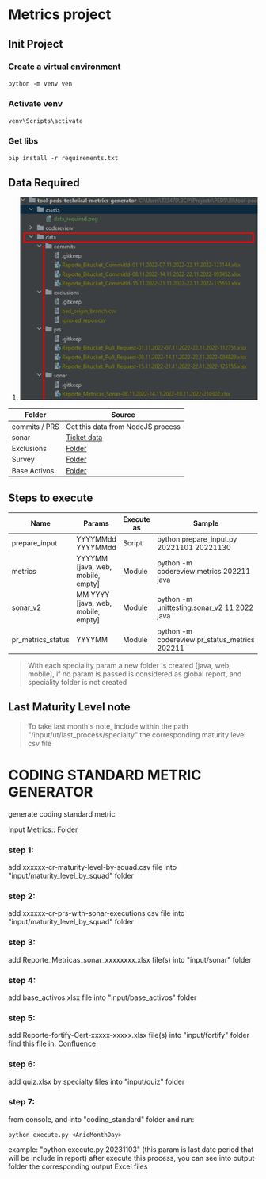 # Metrics project

## Init Project

### Create a virtual environment

```shell
python -m venv ven
```

### Activate venv

```shell
venv\Scripts\activate
```

### Get libs

```shell
pip install -r requirements.txt
```

## Data Required

1. ![NodeJs Excel](assets/data_required.png "NodeJs generated data")

| Folder        | Source                                                                                                                                                                                                                                                                                                                                                  |
|---------------|---------------------------------------------------------------------------------------------------------------------------------------------------------------------------------------------------------------------------------------------------------------------------------------------------------------------------------------------------------|
| commits / PRS | Get this data from NodeJS process                                                                                                                                                                                                                                                                                                                       |
| sonar         | [Ticket data](https://jira.lima.bcp.com.pe/browse/INCTSP-15104)                                                                                                                                                                                                                                                                                         |
| Exclusions    | [Folder](https://credicorponline.sharepoint.com/:f:/s/PracticasyEntornosdeDesarrollodeSoftware/EmdAMocPp5pFlOJ9uCV7V8QBlQyfupHtcOfKJN5ddC1JlA?e=BS9hNU)                                                                                                                                                                                                 |
| Survey        | [Folder](https://credicorponline.sharepoint.com/sites/PracticasyEntornosdeDesarrollodeSoftware/Documentos%20compartidos/Forms/AllItems.aspx?ct=1669995748862&or=Teams%2DHL&ga=1&id=%2Fsites%2FPracticasyEntornosdeDesarrollodeSoftware%2FDocumentos%20compartidos%2FGeneral%2F2022%2DQ3%2FEncuesta&viewid=58a7e3e0%2D92dc%2D4eae%2Dbd2c%2Ded4a2d58e1a7) |
| Base Activos  | [Folder](https://credicorponline.sharepoint.com/sites/PracticasyEntornosdeDesarrollodeSoftware/Documentos%20compartidos/Forms/AllItems.aspx?RootFolder=%2Fsites%2FPracticasyEntornosdeDesarrollodeSoftware%2FDocumentos%20compartidos%2FGeneral%2FCronograma%20de%20despliegues%2FBase%20de%20Activos)                                                  |

## Steps to execute

| Name              | Params                             | Execute as | Sample                                        |
|-------------------|------------------------------------|------------|-----------------------------------------------|
| prepare_input     | YYYYMMdd YYYYMMdd                  | Script     | python prepare_input.py  20221101 20221130    | 
| metrics           | YYYYMM [java, web, mobile, empty]  | Module     | python -m codereview.metrics 202211 java      |                               
| sonar_v2          | MM YYYY [java, web, mobile, empty] | Module     | python -m unittesting.sonar_v2 11 2022 java   |
| pr_metrics_status | YYYYMM                             | Module     | python -m codereview.pr_status_metrics 202211 |

> With each speciality param a new folder is created [java, web, mobile], if no param is passed is considered as global
> report, and speciality folder is not created

## Last Maturity Level note

> To take last month's note, include within the path "/input/ut/last_process/specialty" the corresponding maturity level
> csv file

# CODING STANDARD METRIC GENERATOR
generate coding standard metric

Input Metrics:: [Folder](https://credicorponline.sharepoint.com/:f:/s/Equipodata/EmgLk3jsSVBOhxXoEWO4j4sB6Da5r4QDP6bTf8N9ozNf4g?e=Gl6TBy)

### step 1:
add xxxxxx-cr-maturity-level-by-squad.csv file into "input/maturity_level_by_squad" folder

### step 2:
add xxxxxx-cr-prs-with-sonar-executions.csv file into "input/maturity_level_by_squad" folder

### step 3:
add Reporte_Metricas_sonar_xxxxxxxx.xlsx file(s) into "input/sonar" folder

### step 4:
add base_activos.xlsx file into "input/base_activos" folder

### step 5:
add Reporte-fortify-Cert-xxxxx-xxxxx.xlsx file(s) into "input/fortify" folder
find this file in: [Confluence](https://confluence.lima.bcp.com.pe/display/DB/Reportes+de+Fortify)

### step 6:
add quiz.xlsx by specialty files into "input/quiz" folder

### step 7:
from console, and into "coding_standard" folder and run:
```
python execute.py <AnioMonthDay>
```
example: "python execute.py 20231103" (this param is last date period that will be include in report)
after execute this process, you can see into output folder the corresponding output Excel files

